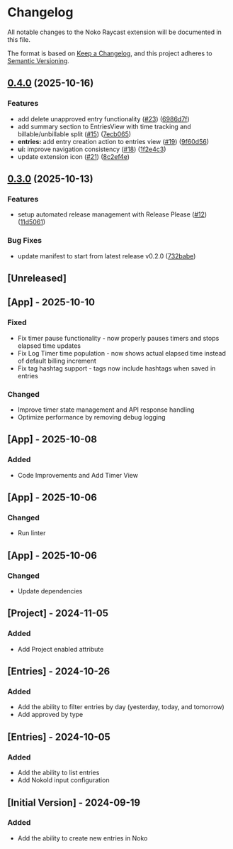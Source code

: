 # Changelog

All notable changes to the Noko Raycast extension will be documented in this file.

The format is based on [Keep a Changelog](https://keepachangelog.com/en/1.0.0/),
and this project adheres to [Semantic Versioning](https://semver.org/spec/v2.0.0.html).

## [0.4.0](https://github.com/JuanVqz/noko-for-raycast/compare/v0.3.0...v0.4.0) (2025-10-16)


### Features

* add delete unapproved entry functionality ([#23](https://github.com/JuanVqz/noko-for-raycast/issues/23)) ([6986d7f](https://github.com/JuanVqz/noko-for-raycast/commit/6986d7f1e365690df8eef1b6b602202c542a60da))
* add summary section to EntriesView with time tracking and billable/unbillable split ([#15](https://github.com/JuanVqz/noko-for-raycast/issues/15)) ([7ecb065](https://github.com/JuanVqz/noko-for-raycast/commit/7ecb0657b3fb433b51da09a1450c4aaf2a6fdce8))
* **entries:** add entry creation action to entries view ([#19](https://github.com/JuanVqz/noko-for-raycast/issues/19)) ([9f60d56](https://github.com/JuanVqz/noko-for-raycast/commit/9f60d567c11c0bb2e767e4513f327c9292b87e5f))
* **ui:** improve navigation consistency ([#18](https://github.com/JuanVqz/noko-for-raycast/issues/18)) ([1f2e4c3](https://github.com/JuanVqz/noko-for-raycast/commit/1f2e4c3206f678cd14846e67c518e88a9331d4bb))
* update extension icon ([#21](https://github.com/JuanVqz/noko-for-raycast/issues/21)) ([8c2ef4e](https://github.com/JuanVqz/noko-for-raycast/commit/8c2ef4e4531fa14bf9b3b7274c45eb96177ba7f1))

## [0.3.0](https://github.com/JuanVqz/noko-for-raycast/compare/v0.2.0...v0.3.0) (2025-10-13)


### Features

* setup automated release management with Release Please ([#12](https://github.com/JuanVqz/noko-for-raycast/issues/12)) ([11d5061](https://github.com/JuanVqz/noko-for-raycast/commit/11d506139a2851b0c4f759ddbd8a2e426c22a97c))


### Bug Fixes

* update manifest to start from latest release v0.2.0 ([732babe](https://github.com/JuanVqz/noko-for-raycast/commit/732babeb1deb430bedca90e6aabd93a8c51b9d82))

## [Unreleased]

## [App] - 2025-10-10

### Fixed

- Fix timer pause functionality - now properly pauses timers and stops elapsed time updates
- Fix Log Timer time population - now shows actual elapsed time instead of default billing increment
- Fix tag hashtag support - tags now include hashtags when saved in entries

### Changed

- Improve timer state management and API response handling
- Optimize performance by removing debug logging

## [App] - 2025-10-08

### Added

- Code Improvements and Add Timer View

## [App] - 2025-10-06

### Changed

- Run linter

## [App] - 2025-10-06

### Changed

- Update dependencies

## [Project] - 2024-11-05

### Added

- Add Project enabled attribute

## [Entries] - 2024-10-26

### Added

- Add the ability to filter entries by day (yesterday, today, and tomorrow)
- Add approved by type

## [Entries] - 2024-10-05

### Added

- Add the ability to list entries
- Add NokoId input configuration

## [Initial Version] - 2024-09-19

### Added

- Add the ability to create new entries in Noko
